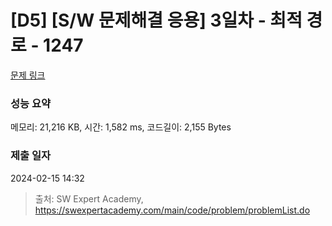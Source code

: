 # [D5] [S/W 문제해결 응용] 3일차 - 최적 경로 - 1247 

[문제 링크](https://swexpertacademy.com/main/code/problem/problemDetail.do?contestProbId=AV15OZ4qAPICFAYD) 

### 성능 요약

메모리: 21,216 KB, 시간: 1,582 ms, 코드길이: 2,155 Bytes

### 제출 일자

2024-02-15 14:32



> 출처: SW Expert Academy, https://swexpertacademy.com/main/code/problem/problemList.do
